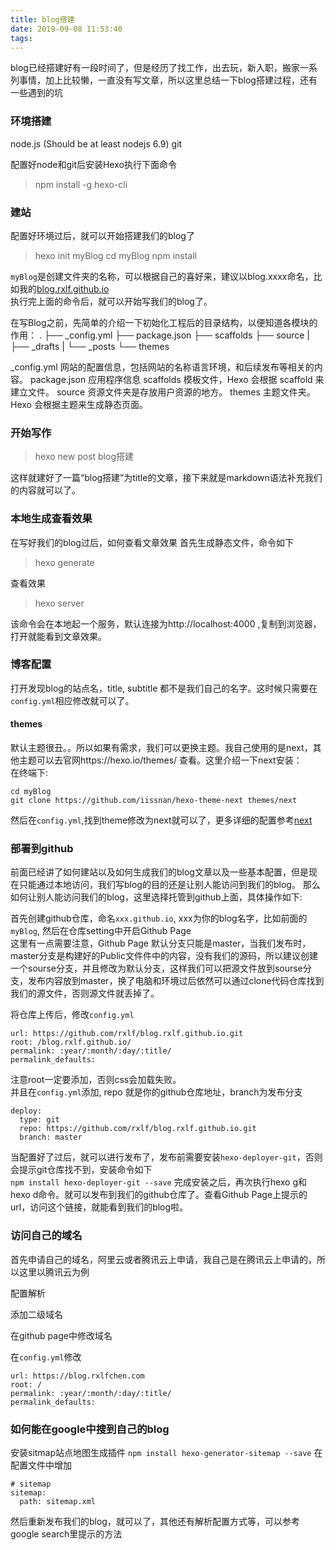 ```yaml
---
title: blog搭建
date: 2019-09-08 11:53:40
tags:
---
```


blog已经搭建好有一段时间了，但是经历了找工作，出去玩，新入职，搬家一系列事情，加上比较懒，一直没有写文章，所以这里总结一下blog搭建过程，还有一些遇到的坑

### 环境搭建

node.js (Should be at least nodejs 6.9)
git

配置好node和git后安装Hexo执行下面命令
> npm install -g hexo-cli

### 建站
配置好环境过后，就可以开始搭建我们的blog了
> hexo init myBlog
cd myBlog
npm install 

`myBlog`是创建文件夹的名称，可以根据自己的喜好来，建议以blog.xxxx命名，比如我的[blog.rxlf.github.io](https://github.com/rxlf/blog.rxlf.github.io)  
执行完上面的命令后，就可以开始写我们的blog了。


在写Blog之前，先简单的介绍一下初始化工程后的目录结构，以便知道各模块的作用：
.
├── _config.yml
├── package.json
├── scaffolds
├── source
 |   ├── _drafts
 |   └── _posts
└── themes

_config.yml 网站的配置信息，包括网站的名称语言环境，和后续发布等相关的内容。
package.json 应用程序信息
scaffolds 模板文件，Hexo 会根据 scaffold 来建立文件。
source 资源文件夹是存放用户资源的地方。
themes 主题文件夹。Hexo 会根据主题来生成静态页面。

### 开始写作
> hexo new post blog搭建

这样就建好了一篇“blog搭建”为title的文章，接下来就是markdown语法补充我们的内容就可以了。

### 本地生成查看效果
在写好我们的blog过后，如何查看文章效果
首先生成静态文件，命令如下
> hexo generate

查看效果
> hexo server

该命令会在本地起一个服务，默认连接为http://localhost:4000 ,复制到浏览器，打开就能看到文章效果。

### 博客配置
打开发现blog的站点名，title, subtitle 都不是我们自己的名字。这时候只需要在`config.yml`相应修改就可以了。

#### themes
默认主题很丑。。所以如果有需求，我们可以更换主题。我自己使用的是next，其他主题可以去官网https://hexo.io/themes/ 查看。这里介绍一下next安装：  
在终端下:
```
cd myBlog
git clone https://github.com/iissnan/hexo-theme-next themes/next
```
然后在`config.yml`,找到theme修改为next就可以了，更多详细的配置参考[next](http://theme-next.iissnan.com)

### 部署到github
前面已经讲了如何建站以及如何生成我们的blog文章以及一些基本配置，但是现在只能通过本地访问，我们写blog的目的还是让别人能访问到我们的blog。
那么如何让别人能访问我们的blog，这里选择托管到github上面，具体操作如下:  

首先创建github仓库，命名`xxx.github.io`, xxx为你的blog名字，比如前面的`myBlog`, 然后在仓库setting中开启Github Page  
这里有一点需要注意，Github Page 默认分支只能是master，当我们发布时，master分支是构建好的Public文件件中的内容，没有我们的源码，所以建议创建一个sourse分支，并且修改为默认分支，这样我们可以把源文件放到sourse分支，发布内容放到master，换了电脑和环境过后依然可以通过clone代码仓库找到我们的源文件，否则源文件就丢掉了。  

将仓库上传后，修改`config.yml`
```
url: https://github.com/rxlf/blog.rxlf.github.io.git
root: /blog.rxlf.github.io/
permalink: :year/:month/:day/:title/
permalink_defaults:
```
注意root一定要添加，否则css会加载失败。  
并且在`config.yml`添加, repo 就是你的github仓库地址，branch为发布分支
```
deploy:
  type: git
  repo: https://github.com/rxlf/blog.rxlf.github.io.git
  branch: master
```

当配置好了过后，就可以进行发布了，发布前需要安装`hexo-deployer-git`，否则会提示git仓库找不到，安装命令如下  
`npm install hexo-deployer-git --save`
完成安装之后，再次执行hexo g和hexo d命令。就可以发布到我们的github仓库了。查看Github Page上提示的url，访问这个链接，就能看到我们的blog啦。

### 访问自己的域名
首先申请自己的域名，阿里云或者腾讯云上申请，我自己是在腾讯云上申请的，所以这里以腾讯云为例  

配置解析  

添加二级域名  

在github page中修改域名

在`config.yml`修改
```
url: https://blog.rxlfchen.com
root: /
permalink: :year/:month/:day/:title/
permalink_defaults:
```
### 如何能在google中搜到自己的blog

安装sitmap站点地图生成插件
`npm install hexo-generator-sitemap --save`
在配置文件中增加
```
# sitemap
sitemap:
  path: sitemap.xml
```
然后重新发布我们的blog，就可以了，其他还有解析配置方式等，可以参考google search里提示的方法

